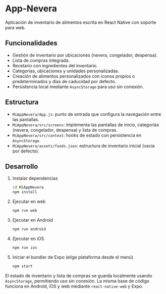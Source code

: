 # App-Nevera

Aplicación de inventario de alimentos escrita en React Native con soporte para web.

## Funcionalidades
- Gestión de inventario por ubicaciones (nevera, congelador, despensa).
- Lista de compras integrada.
- Recetario con ingredientes del inventario.
- Categorías, ubicaciones y unidades personalizadas.
- Creación de alimentos personalizados con iconos propios o predeterminados y días de caducidad por defecto.
- Persistencia local mediante `AsyncStorage` para uso sin conexión.

## Estructura
- `MiAppNevera/App.js`: punto de entrada que configura la navegación entre las pantallas.
- `MiAppNevera/src/screens`: implementa las pantallas de inicio, categorías (nevera, congelador, despensa) y lista de compras.
- `MiAppNevera/src/context`: hooks de estado con persistencia en `AsyncStorage`.
- `MiAppNevera/assets/foods.json`: estructura de inventario inicial (vacía por defecto).

## Desarrollo
1. Instalar dependencias
   ```bash
   cd MiAppNevera
   npm install
   ```
2. Ejecutar en web
   ```bash
   npm run web
   ```
3. Ejecutar en Android
   ```bash
   npm run android
   ```
4. Ejecutar en iOS
   ```bash
   npm run ios
   ```
5. Iniciar el bundler de Expo (elige plataforma desde el menú)
   ```bash
   npm start
   ```

El estado de inventario y lista de compras se guarda localmente usando `AsyncStorage`,
permitiendo uso sin conexión. La misma base de código funciona en Android, iOS y web
mediante `react-native-web` y Expo.
